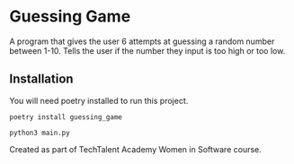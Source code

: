 # Guessing Game
A program that gives the user 6 attempts at guessing a random number between 1-10.
Tells the user if the number they input is too high or too low.

## Installation
You will need poetry installed to run this project.

```poetry install guessing_game```
```
python3 main.py
```

Created as part of TechTalent Academy Women in Software course.
